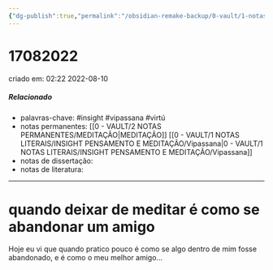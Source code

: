 ```yaml
---
{"dg-publish":true,"permalink":"/obsidian-remake-backup/0-vault/1-notas-literais/insight-pensamento-e-meditacao/17082022/","tags":["insight","vipassana","virtú"],"dgHomeLink":true,"dgShowLocalGraph":true,"dgShowFileTree":true,"dgEnableSearch":true,"noteIcon":""}
---
```


# 17082022
criado em: 02:22 2022-08-10

##### Relacionado
- palavras-chave: #insight #vipassana #virtú
- notas permanentes: [[0 - VAULT/2 NOTAS PERMANENTES/MEDITAÇÃO\|MEDITAÇÃO]] [[0 - VAULT/1 NOTAS LITERAIS/INSIGHT PENSAMENTO E MEDITAÇÃO/Vipassana\|0 - VAULT/1 NOTAS LITERAIS/INSIGHT PENSAMENTO E MEDITAÇÃO/Vipassana]]
- notas de dissertação:
- notas de literatura: 

---
# quando deixar de meditar é como se abandonar um amigo

Hoje eu vi que quando pratico pouco é como se algo dentro de mim fosse abandonado, e é como o meu melhor amigo...